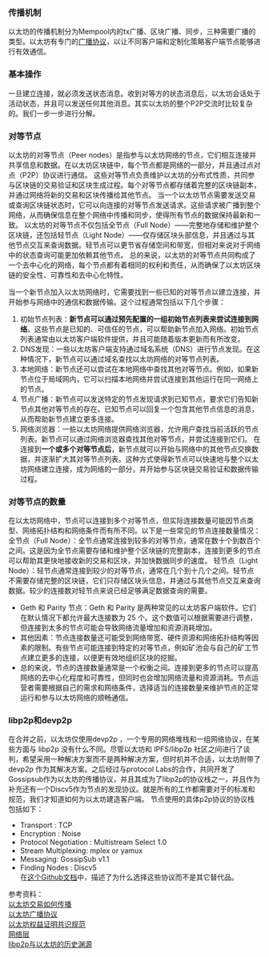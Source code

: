 ### 传播机制
以太坊的传播机制分为Mempool内的tx广播、区块广播、同步，三种需要广播的类型。以太坊有专门的[广播协议](https://github.com/ethereum/devp2p/blob/master/caps/eth.md)，以让不同客户端和定制化策略客户端节点能够进行有效通信。

### 基本操作
一旦建立连接，就必须发送状态消息。收到对等方的状态消息后，以太坊会话处于活动状态，并且可以发送任何其他消息。其实以太坊的整个P2P交流时比较复杂的。我们一步一步进行分解。

### 对等节点
以太坊的对等节点（Peer nodes）是指参与以太坊网络的节点，它们相互连接并共享信息和数据。在以太坊区块链中，每个节点都是网络的一部分，并且通过点对点（P2P）协议进行通信。
这些对等节点负责维护以太坊的分布式性质，共同参与区块链的交易验证和区块生成过程。每个对等节点都存储着完整的区块链副本，并通过网络将新的交易和区块传播给其他节点。
当一个以太坊节点需要发送交易或查询区块链状态时，它可以向连接的对等节点发送请求。这些请求被广播到整个网络，从而确保信息在整个网络中传播和同步，使得所有节点的数据保持最新和一致。
以太坊的对等节点不仅包括全节点（Full Node）——完整地存储和维护整个区块链，还包括轻节点（Light Node）——仅存储区块头部信息，并且通过与其他节点交互来查询数据。轻节点可以更节省存储空间和带宽，但相对来说对于网络中的状态查询可能更加依赖其他节点。
总的来说，以太坊的对等节点共同构成了一个去中心化的网络，每个节点都有着相同的权利和责任，从而确保了以太坊区块链的安全性、可靠性和去中心化特性。

当一个新节点加入以太坊网络时，它需要找到一些已知的对等节点以建立连接，并开始参与网络中的通信和数据传输。这个过程通常包括以下几个步骤：

1. 初始节点列表：**新节点可以通过预先配置的一组初始节点列表来尝试连接到网络**。这些节点是已知的、可信任的节点，可以帮助新节点加入网络。初始节点列表通常由以太坊客户端软件提供，并且可能随着版本更新而有所改变。
2. DNS发现：一些以太坊客户端支持通过域名系统（DNS）进行节点发现。在这种情况下，新节点可以通过域名查找以太坊网络的对等节点列表。
3. 本地网络：新节点还可以尝试在本地网络中查找其他对等节点。例如，如果新节点位于局域网内，它可以扫描本地网络并尝试连接到其他运行在同一网络上的节点。
4. 节点广播：新节点可以发送特定的节点发现请求到已知节点，要求它们告知新节点其他对等节点的存在。已知节点可以回复一个包含其他节点信息的消息，从而帮助新节点建立更多连接。
5. 网络浏览器：一些以太坊网络提供网络浏览器，允许用户查找当前活跃的节点列表。新节点可以通过网络浏览器查找其他对等节点，并尝试连接到它们。
在连接到**一个或多个对等节点后**，新节点就可以开始与网络中的其他节点交换数据，并逐渐扩大其对等节点列表。这种方式使得新节点可以快速地与整个以太坊网络建立连接，成为网络的一部分，并开始参与区块链交易验证和数据传输过程。

### 对等节点的数量
在以太坊网络中，节点可以连接到多个对等节点，但实际连接数量可能因节点类型、网络拓扑结构和网络条件而有所不同。以下是一些常见的节点连接数量情况：
全节点（Full Node）：全节点通常连接到较多的对等节点，通常在数十个到数百个之间。这是因为全节点需要存储和维护整个区块链的完整副本，连接到更多的节点可以帮助其更快地接收新的交易和区块，并加快数据同步的速度。
轻节点（Light Node）：轻节点通常连接到较少的对等节点，通常在几个到十几个之间。轻节点不需要存储完整的区块链，它们只存储区块头信息，并通过与其他节点交互来查询数据。较少的连接数对轻节点来说已经足够满足数据查询的需要。
* Geth 和 Parity 节点：Geth 和 Parity 是两种常见的以太坊客户端软件。它们在默认情况下都允许最大连接数为 25 个。这个数值可以根据需要进行调整，但连接到太多的节点可能会导致网络流量增加和资源消耗增加。
* 其他因素：节点连接数量还可能受到网络带宽、硬件资源和网络拓扑结构等因素的限制。有些节点可能连接到特定的对等节点，例如矿池会与自己的矿工节点建立更多的连接，以便更有效地组织区块的挖掘。
* 总的来说，节点的连接数量通常是一个权衡之间。连接到更多的节点可以提高网络的去中心化程度和可靠性，但同时也会增加网络流量和资源消耗。节点运营者需要根据自己的需求和网络条件，选择适当的连接数量来维护节点的正常运行和参与以太坊网络的顺畅通信。

### libp2p和devp2p
在合并之前，以太坊仅使用devp2p ，一个专用的网络堆栈和一组网络协议，在某些方面与 libp2p 没有什么不同。尽管以太坊和 IPFS/libp2p 社区之间进行了谈判，希望采用一种解决方案而不是两种解决方案，但时机并不合适，以太坊附带了 devp2p 作为其解决方案。之后经过与protocol Labs的合作，共同开发了Gossipsub作为以太坊的传播协议，并且其成为了libp2p的协议栈之一，并且作为补充还有一个Discv5作为节点的发现协议。就是所有的工作都需要对于的标准和规范，我们才知道如何为以太坊建造客户端。
节点使用的具体p2p协议的协议栈包括如下：

* Transport : TCP  
* Encryption : Noise  
* Protocol Negotiation : Multistream Select 1.0
* Stream Multiplexing: mplex or yamux
* Messaging: GossipSub v1.1
* Finding Nodes : Discv5  
在[这个Github文档](https://github.com/ethereum/consensus-specs/blob/dev/specs/phase0/p2p-interface.md#design-decision-rationale)中，描述了为什么选择这些协议而不是其它替代品。  





参考资料：  
[以太坊交易如何传播](https://www.alchemy.com/overviews/transaction-propagation)  
[以太坊广播协议](https://github.com/ethereum/devp2p/blob/master/caps/eth.md)  
[以太坊权益证明共识规范](https://github.com/ethereum/consensus-specs/tree/dev)  
[网络层](https://ethereum.org/pt/developers/docs/networking-layer/)  
[libp2p与以太坊的历史渊源](https://blog.libp2p.io/libp2p-and-ethereum/)  

